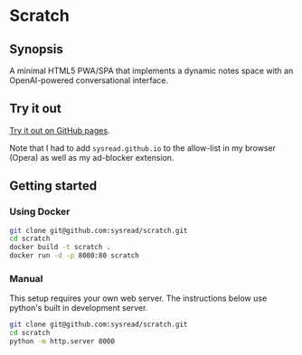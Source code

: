 # Scratch

## Synopsis

A minimal HTML5 PWA/SPA that implements a dynamic notes space with an OpenAI-powered conversational interface.

## Try it out

[Try it out on GitHub pages](https://sysread.github.io/scratch/).

Note that I had to add `sysread.github.io` to the allow-list in my browser (Opera) as well as my ad-blocker extension.

## Getting started

### Using Docker

```bash
git clone git@github.com:sysread/scratch.git
cd scratch
docker build -t scratch .
docker run -d -p 8080:80 scratch
```

### Manual

This setup requires your own web server. The instructions below use python's built in development server.

```bash
git clone git@github.com:sysread/scratch.git
cd scratch
python -m http.server 8000
```
